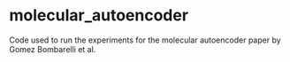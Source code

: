 # molecular_autoencoder
Code used to run the experiments for the molecular autoencoder paper by Gomez Bombarelli et al.
